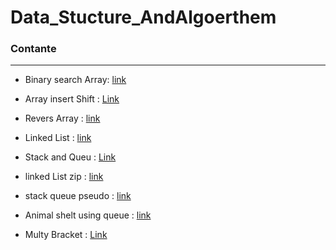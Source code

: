 # Data_Stucture_AndAlgoerthem

### Contante
<hr>

- Binary search Array: [link](Data_Stucture_AndAlgoerthem/array-binary-search/README.md)
- Array insert Shift : [Link](Data_Stucture_AndAlgoerthem/array-insert-shift/README.md) 
- Revers Array : [link](Data_Stucture_AndAlgoerthem/Revers-an-Array/README.md)
- Linked List : [link ](Data_Stucture_AndAlgoerthem/Linked_List/Linked_List/README.md)
- Stack and Queu : [Link](Data_Stucture_AndAlgoerthem/Stack&Queu/Stack&Queu/README.md)

- linked List zip : [link](Data_Stucture_AndAlgoerthem/linked-list-zip/ConsoleApp1/README.md)

- stack queue pseudo : [link](Data_Stucture_AndAlgoerthem/stack-queue-pseudo/stack-queue-pseudo/README.md)

- Animal shelt using queue : [link](Data_Stucture_AndAlgoerthem/stack-queue-animal-shelter/ConsoleApp1/README.md)

- Multy Bracket : [Link](Data_Stucture_AndAlgoerthem/Multi-bracket/Multi-bracket/README.md)
  
